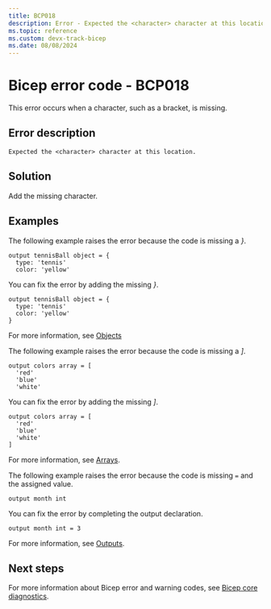 ```yaml
---
title: BCP018
description: Error - Expected the <character> character at this location.
ms.topic: reference
ms.custom: devx-track-bicep
ms.date: 08/08/2024
---
```


# Bicep error code - BCP018

This error occurs when a character, such as a bracket, is missing.

## Error description

`Expected the <character> character at this location.`

## Solution

Add the missing character.

## Examples

The following example raises the error because the code is missing a _}_. 

```bicep
output tennisBall object = {
  type: 'tennis'
  color: 'yellow'
```

You can fix the error by adding the missing _}_.

```bicep
output tennisBall object = {
  type: 'tennis'
  color: 'yellow'
}
```

For more information, see [Objects](../data-types.md#objects)

The following example raises the error because the code is missing a _]_. 

```bicep
output colors array = [
  'red'
  'blue'
  'white'
```

You can fix the error by adding the missing _]_.

```bicep
output colors array = [
  'red'
  'blue'
  'white'
]
```

For more information, see [Arrays](../data-types.md#arrays).

The following example raises the error because the code is missing `=` and the assigned value.

```bicep
output month int
```

You can fix the error by completing the output declaration.

```bicep
output month int = 3
```

For more information, see [Outputs](../file.md#outputs).

## Next steps

For more information about Bicep error and warning codes, see [Bicep core diagnostics](../bicep-core-diagnostics.md).

